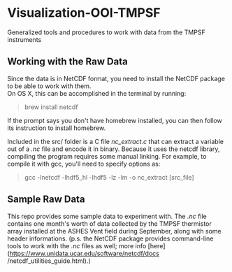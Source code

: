 # Visualization-OOI-TMPSF
Generalized tools and procedures to work with data from the TMPSF instruments

## Working with the Raw Data
Since the data is in NetCDF format, you need to install the NetCDF package to be able to work with
them.  
On OS X, this can be accomplished in the terminal by running:  
> brew install netcdf

If the prompt says you don't have homebrew installed, you can then follow its instruction to install
homebrew.

Included in the src/ folder is a C file *nc_extract.c* that can extract a variable out of a *.nc*
file and encode it in binary. Because it uses the netcdf library, compiling the program requires
some manual linking. For example, to compile it with gcc, you'll need to specify options as:  
> gcc -lnetcdf -lhdf5\_hl -lhdf5 -lz -lm -o nc\_extract [src\_file]  

## Sample Raw Data
This repo provides some sample data to experiment with. The *.nc* file contains one month's worth of
data collected by the TMPSF thermistor array installed at the ASHES Vent field during September, 
along with some header informations. (p.s. the NetCDF package provides command-line tools to work
with the *.nc* files as well; more info [here](https://www.unidata.ucar.edu/software/netcdf/docs
/netcdf_utilities_guide.html).)
